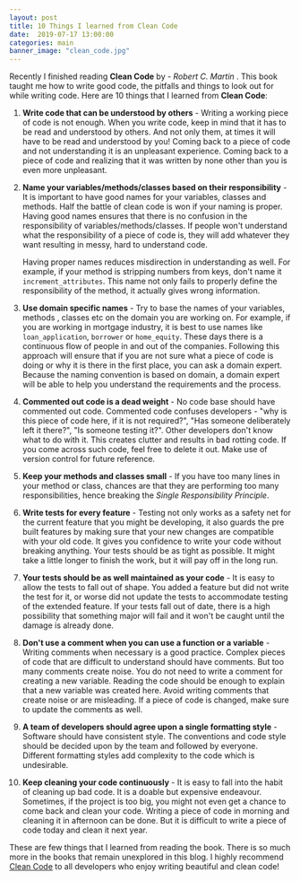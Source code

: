 ```yaml
---
layout: post
title: 10 Things I learned from Clean Code
date:  2019-07-17 13:00:00
categories: main
banner_image: "clean_code.jpg"
---
```

Recently I finished reading **Clean Code** by -  _Robert C. Martin_ . This book taught me how to write good code, the pitfalls and things to look out for while writing code. Here are 10 things that I learned from **Clean Code**:

1. **Write code that can be understood by others** - 
    Writing a working piece of code is not enough. When you write code, keep in mind that it has to be read and understood by others. And not only them, at times it will have to be read and understood by you! Coming back to a piece of code and not understanding it is an unpleasant experience. Coming back to a piece of code and realizing that it was written by none other than you is even more unpleasant.

2. **Name your variables/methods/classes based on their responsibility** - 
	It is important to have good names for your variables, classes and methods. Half the battle of clean code is won if your naming is proper. Having good names ensures that there is no confusion in the responsibility of variables/methods/classes. If people won't understand what the responsibility of a piece of code is, they will add whatever they want resulting in messy, hard to understand code. 
	
	Having proper names reduces misdirection in understanding as well. For example, if your method is stripping numbers from keys, don't name it `increment_attributes`. This name not only fails to properly define the responsibility of the method, it actually gives wrong information.

3. **Use domain specific names** - 
	Try to base the names of your variables, methods , classes etc on the domain you are working on. For example, if you are working in mortgage industry, it is best to use names like `loan_application`, `borrower` or `home_equity`. These days there is a continuous flow of people in and out of the companies. Following this approach will ensure that if you are not sure what a piece of code is doing or why it is there in the first place, you can ask a domain expert. Because the naming convention is based on domain, a domain expert will be able to help you understand the requirements and the process.
	
4. **Commented out code is a dead weight** - 
   No code base should have commented out code. Commented code confuses developers - "why is this piece of code here, if it is not required?", "Has someone deliberately left it there?", "Is someone testing it?". Other developers don't know what to do with it. This creates clutter and results in bad rotting code. If you come across such code, feel free to delete it out. Make use of version control for future reference.

5. **Keep your methods and classes small** - 
	If you have too many lines in your method or class, chances are that they are performing too many responsibilities, hence breaking the *Single Responsibility Principle*. 
	
6. **Write tests for every feature** -
	Testing not only works as a safety net for the current feature that you might be developing, it also guards the pre built features by making sure that your new changes are compatible with your old code. It gives you confidence to write your code without breaking anything. Your tests should be as tight as possible. It might take a little longer to finish the work, but it will pay off in the long run.

7. **Your tests should be as well maintained as your code** - 
	It is easy to allow the tests to fall out of shape. You added a feature but did not write the test for it, or worse did not update the tests to accommodate testing of the extended feature. If your tests fall out of date, there is a high possibility that something major will fail and it won't be caught until the damage is already done.
	
8. **Don't use a comment when you can use a function or a variable** - 
   	Writing comments when necessary is a good practice. Complex pieces of code that are difficult to understand should have comments. But too many comments create noise. You do not need to write a comment for creating a new variable. Reading the code should be enough to explain that a new variable was created here. Avoid writing comments that create noise or are misleading. If a piece of code is changed, make sure to update the comments as well.
   
9. **A team of developers should agree upon a single formatting style** - 
   	Software should have consistent style. The conventions and code style should be decided upon by the team and followed by everyone. Different formatting styles add complexity to the code which is undesirable.
  
   
10. **Keep cleaning your code continuously** -
   It is easy to fall into the habit of cleaning up bad code. It is a doable but expensive endeavour. Sometimes, if the project is too big, you might not even get a chance to come back and clean your code. Writing a piece of code in morning and cleaning it in afternoon can be done. But it is difficult to write a piece of code today and clean it next year.
   
These are few things that I learned from reading the book. There is so much more in the books that remain unexplored in this blog. I highly recommend [Clean Code](https://www.amazon.com/Clean-Code-Handbook-Software-Craftsmanship-ebook/dp/B001GSTOAM/ref=sr_1_2?keywords=clean+code&qid=1563427667&s=gateway&sr=8-2) to all  developers who enjoy writing beautiful and clean code!
   
 
   
